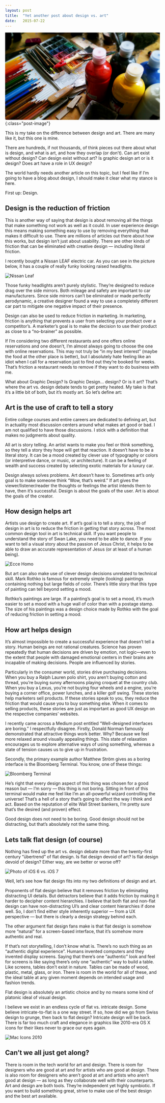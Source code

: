 ```yaml
---
layout: post
title:  "Yet another post about design vs. art"
date:   2015-07-22 
---
```


![Image of Paints and Art Tools](/assets/img/posts/designart.jpg){:class="post-image"}

This is my take on the difference between design and art. There are many like it, but this one is mine.

There are hundreds, if not thousands, of think pieces out there about what is design, and what is art, and how they overlap (or don’t). Can art exist without design? Can design exist without art? Is graphic design art or is it design? Does art have a role in UX design?

The world hardly needs another article on this topic, but I feel like if I’m going to have a blog about design, I should make it clear what my stance is here.

First up: Design.

Design is the reduction of friction
-----------------------------------

This is another way of saying that design is about removing all the things that make something not work as well as it could. In user experience design this means making something easy to use by removing everything that makes it difficult to use. There are millions of articles out there about how this works, but design isn’t just about usability. There are other kinds of friction that can be eliminated with creative design — including literal friction.

I recently bought a Nissan LEAF electric car. As you can see in the picture below, it has a couple of really funky looking raised headlights.

![Nissan Leaf](/path/to/img.jpg)

Those funky headlights aren’t purely stylistic. They’re designed to reduce drag over the side mirrors. Both mileage and safety are important to car manufacturers. Since side mirrors can’t be eliminated or made perfectly aerodynamic, a creative designer found a way to use a completely different car part to mitigate one negative impact of their presence.

Design can also be used to reduce friction in marketing. In marketing, friction is anything that prevents a user from selecting your product over a competitor’s. A marketer’s goal is to make the decision to use their product as close to a “no-brainer” as possible.

If I’m considering two different restaurants and one offers online reservations and one doesn’t, I’m almost always going to choose the one with online reservations. This may not truly be “in my best interest” (maybe the food at the other place is better), but I absolutely hate feeling like an idiot when I call for a reservation just to find out they’re booked for weeks. That’s friction a restaurant needs to remove if they want to do business with me.

What about Graphic Design? Is Graphic Design… design? Or is it art? That’s where the art vs. design debate tends to get pretty heated. My take is that it’s a little bit of both, but it’s mostly art. So let’s define art:

Art is the use of craft to tell a story
---------------------------------------

Entire college courses and entire careers are dedicated to defining art, but in actuality most discussion centers around what makes art good or bad. I am not qualified to have those discussions. I stick with a definition that makes no judgments about quality.

All art is story telling. An artist wants to make you feel or think something, so they tell a story they hope will get that reaction. It doesn’t have to be a literal story. It can be a mood created by clever use of typography or colors (or interpretive dance, or music, or architecture). It can be a feeling of wealth and success created by selecting exotic materials for a luxury car.

Design always solves problems. Art doesn’t have to. Sometimes art’s only goal is to make someone think “Wow, that’s weird.” If art gives the viewer/listener/reader the thoughts or feelings the artist intends them to have, then it’s successful. Design is about the goals of the user. Art is about the goals of the creator.

How design helps art
--------------------

Artists use design to create art. If art’s goal is to tell a story, the job of design in art is to reduce the friction in getting that story across. The most common design tool in art is technical skill. If you want people to understand the story of Swan Lake, you need to be able to dance. If you want to tell a visual story about the passion of Jesus Christ, it helps to be able to draw an accurate representation of Jesus (or at least of a human being).

![Ecce Homo](/path/to/img.jpg)

But art can also make use of clever design decisions unrelated to technical skill. Mark Rothko is famous for extremely simple (looking) paintings containing nothing but large fields of color. There’s little story that this type of painting can tell beyond setting a mood.

Rothko’s paintings are large. If a painting’s goal is to set a mood, it’s much easier to set a mood with a huge wall of color than with a postage stamp. The size of his paintings was a design choice made by Rothko with the goal of reducing friction in setting a mood.

How art helps design
--------------------

It’s almost impossible to create a successful experience that doesn’t tell a story. Human beings are not rational creatures. Science has proven repeatedly that human decisions are driven by emotion, not logic—even to the extent that people with damaged emotional centers in their brains are incapable of making decisions. People are influenced by stories.

Particularly in the consumer world, stories drive purchasing decisions. When you buy a Ralph Lauren polo shirt, you aren’t buying cotton and thread, you’re buying sunny afternoons playing croquet at the country club. When you buy a Lexus, you’re not buying four wheels and a engine, you’re buying a corner office, power lunches, and a killer golf swing. These stories help marketers sell products. If these stories speak to you, they reduce the friction that would cause you to buy something else. When it comes to selling products, these stories are just as important as good UX design on the respective companies’ websites.

I recently came across a Medium post entitled “Well-designed interfaces are boring.” I respectfully disagree. Firstly, Donald Norman famously demonstrated that attractive things work better. Why? Because we feel more relaxed around visually appealing things. This state of relaxation encourages us to explore alternative ways of using something, whereas a state of tension causes us to give up in frustration.

Secondly, the primary example author Matthew Ström gives as a boring interface is the Bloomberg Terminal. You know, one of these things:

![Bloomberg Terminal](/path/to/img.jpg)

He’s right that every design aspect of this thing was chosen for a good reason but — I’m sorry — this thing is not boring. Sitting in front of this terminal would make me feel like I’m an all-powerful wizard controlling the universe! That’s a hell of a story that’s going to affect the way I think and act. Based on the reputation of elite Wall Street bankers, I’m pretty sure that’s the desired (and proven) effect.

Good design does not need to be boring. Good design should not be distracting, but that’s absolutely not the same thing.

Lets talk flat design (of course)
---------------------------------

Nothing has fired up the art vs. design debate more than the twenty-first century “übertrend” of flat design. Is flat design devoid of art? Is flat design devoid of design? Either way, are we better or worse off?

![Photo of iOS 6 vs. iOS 7](/path/to/img.jpg)

Well, let’s see how flat design fits into my two definitions of design and art.

Proponents of flat design believe that it removes friction by eliminating distracting UI details. But detractors believe that it adds friction by making it harder to decipher content hierarchies. I believe that both flat and non-flat design can have non-distracting UI’s and clear content hierarchies if done well. So, I don’t find either style inherently superior — from a UX perspective — but there is clearly a design strategy behind each.

The other argument flat design fans make is that flat design is somehow more “natural” for a screen-based interface, that it’s somehow more authentic and real.

If that’s not storytelling, I don’t know what is. There’s no such thing as an “authentic digital experience”. Humans invented computers and they invented display screens. Saying that there’s one “authentic” look and feel for screens is like saying there’s only one “authentic” way to build a table. Like screens, tables don’t exist in nature. Tables can be made of wood, plastic, metal, glass, or iron. There is room in the world for all of these, and the ideal table at any given moment depends on intended usage and fashion trends.

Flat design is absolutely an artistic choice and by no means some kind of platonic ideal of visual design.

I believe we exist in an endless cycle of flat vs. intricate design. Some believe intricate-to-flat is a one way street. If so, how did we go from Swiss design to grunge, then back to flat design? Intricate design will be back. There is far too much craft and elegance in graphics like 2010-era OS X icons for their likes never to grace our eyes again.

![Mac Icons 2010](/path/to/img.jpg)

Can’t we all just get along?
----------------------------

There is room in the tech world for art and design. There is room for designers who are good at art and for artists who are good at design. There is also room for designers who aren’t good at art and artists who aren’t good at design — as long as they collaborate well with their counterparts. Art and design are both tools. They’re independent yet highly symbiotic. If you want to build something great, strive to make use of the best design and the best art available.